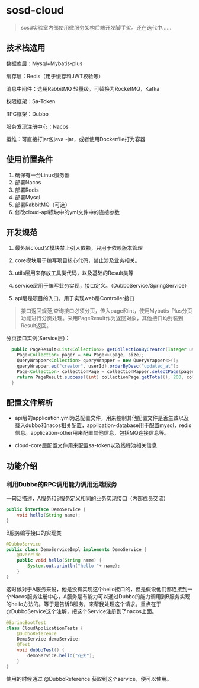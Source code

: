 # sosd-cloud

> sosd实验室内部使用微服务架构后端开发脚手架。还在迭代中......

## 技术栈选用

数据库层：Mysql+Mybatis-plus

缓存层：Redis（用于缓存和JWT校验等）

消息中间件：选用RabbitMQ 轻量级。可替换为RocketMQ，Kafka

权限框架：Sa-Token

RPC框架：Dubbo

服务发现注册中心：Nacos

运维：可直接打jar包java -jar，或者使用Dockerfile打为容器

## 使用前置条件

1. 确保有一台Linux服务器
2. 部署Nacos
3. 部署Redis
4. 部署Mysql
5. 部署RabbitMQ（可选）
6. 修改cloud-api模块中的yml文件中的连接参数

## 开发规范

1. 最外层cloud父模块禁止引入依赖，只用于依赖版本管理

2. core模块用于编写项目核心代码，禁止涉及业务相关。

3. utils层用来存放工具类代码，以及基础的Result类等

4. service层用于编写业务实现，接口定义。（DubboService/SpringService）

5. api层是项目的入口，用于实现web层Controller接口

> 接口返回规范,查询接口必须分页，传入page和int，使用Mybatis-Plus分页功能进行分页处理。采用PageResult作为返回对象，其他接口均封装到Result返回。

分页接口实例(Service层)：

```java
  public PageResult<List<Collection>> getCollectionByCreator(Integer userId, Integer page, Integer size) {
    Page<Collection> pager = new Page<>(page, size);
    QueryWrapper<Collection> queryWrapper = new QueryWrapper<>();
    queryWrapper.eq("creator", userId).orderByDesc("updated_at");
    Page<Collection> collectionPage = collectionMapper.selectPage(pager, queryWrapper);
    return PageResult.success((int) collectionPage.getTotal(), 200, collectionPage.getRecords(), "数据获取成功");
  }
```

## 配置文件解析

- api层的application.yml为总配置文件，用来控制其他配置文件是否生效以及载入dubbo和nacos相关配置，application-database用于配置mysql，redis信息。application-other用来配置其他信息，包括MQ连接信息等。

- cloud-core层配置文件用来配置sa-token以及线程池相关信息

## 功能介绍

### 利用Dubbo的RPC调用能力调用远端服务

一句话描述，A服务和B服务定义相同的业务实现接口（内部成员交流）

```java
public interface DemoService {
    void hello(String name);
}
```

B服务编写接口的实现类

```java
@DubboService
public class DemoServiceImpl implements DemoService {
    @Override
    public void hello(String name) {
        System.out.println("hello "+ name);
    }
}
```

这时候对于A服务来说，他是没有实现这个hello接口的，但是假设他们都连接到一个Nacos服务注册中心，A服务是有能力可以通过Dubbo的能力调用到B服务实现的hello方法的。等于是告诉B服务，来帮我处理这个请求。重点在于@DubboService这个注解，把这个Service注册到了nacos上面。

```java
@SpringBootTest
class CloudApplicationTests {
    @DubboReference
    DemoService demoService;
    @Test
    void dubboTest() {
        demoService.hello("花火");
    }
}
```

使用的时候通过    @DubboReference 获取到这个service，便可以使用。